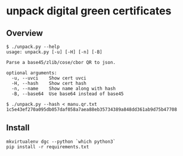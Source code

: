 unpack digital green certificates
=================================

Overview
--------

```
$ ./unpack.py --help
usage: unpack.py [-u] [-H] [-n] [-B]

Parse a base45/zlib/cose/cbor QR to json.

optional arguments:
  -u, --uvci    Show cert uvci
  -H, --hash    Show cert hash
  -n, --name    Show name along with hash
  -B, --base64  Use base64 instead of base45
```

```
$ ./unpack.py --hash < manu.qr.txt 
1c5e43ef270a095db057daf058a7aea88eb35734389a848dd361ab9d75b47708
```

Install
-------

```
mkvirtualenv dgc --python `which python3`
pip install -r requirements.txt
```

